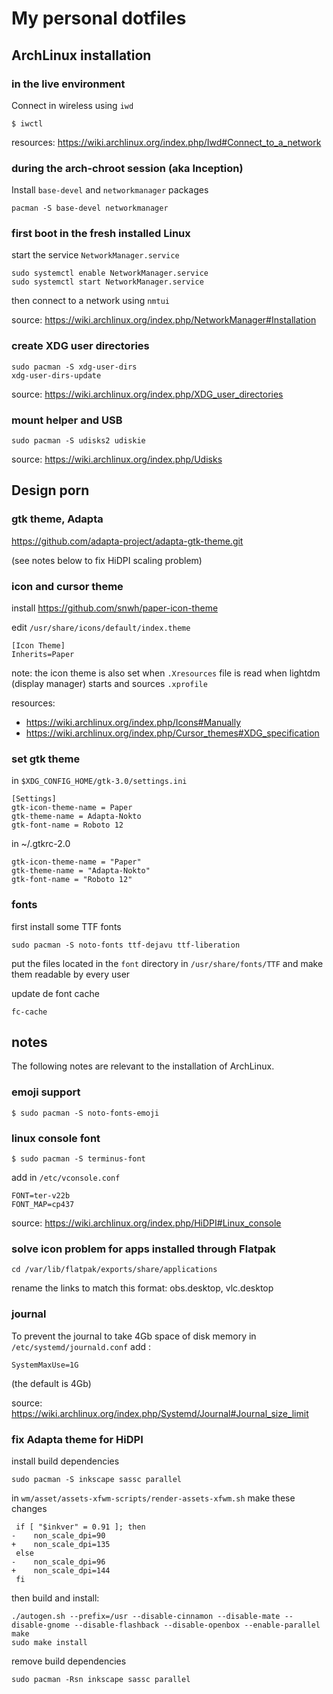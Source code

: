 # My personal dotfiles

## ArchLinux installation

### in the live environment
Connect in wireless using `iwd`
```
$ iwctl
```
resources: https://wiki.archlinux.org/index.php/Iwd#Connect_to_a_network

### during the arch-chroot session (aka Inception)
Install `base-devel` and `networkmanager` packages
```
pacman -S base-devel networkmanager
```

### first boot in the fresh installed Linux
start the service `NetworkManager.service`
```
sudo systemctl enable NetworkManager.service
sudo systemctl start NetworkManager.service
```
then connect to a network using `nmtui`

source: https://wiki.archlinux.org/index.php/NetworkManager#Installation

### create XDG user directories
```
sudo pacman -S xdg-user-dirs
xdg-user-dirs-update
```

source: https://wiki.archlinux.org/index.php/XDG_user_directories

### mount helper and USB
```
sudo pacman -S udisks2 udiskie
```

source: https://wiki.archlinux.org/index.php/Udisks


## Design porn

### gtk theme, Adapta
https://github.com/adapta-project/adapta-gtk-theme.git

(see notes below to fix HiDPI scaling problem)

### icon and cursor theme
install https://github.com/snwh/paper-icon-theme

edit `/usr/share/icons/default/index.theme`
```
[Icon Theme]
Inherits=Paper
```

note: the icon theme is also set when `.Xresources` file is read when lightdm (display manager) starts and sources `.xprofile`

resources:
- https://wiki.archlinux.org/index.php/Icons#Manually
- https://wiki.archlinux.org/index.php/Cursor_themes#XDG_specification

### set gtk theme
in `$XDG_CONFIG_HOME/gtk-3.0/settings.ini`
```
[Settings]
gtk-icon-theme-name = Paper
gtk-theme-name = Adapta-Nokto
gtk-font-name = Roboto 12
```
in ~/.gtkrc-2.0
```
gtk-icon-theme-name = "Paper"
gtk-theme-name = "Adapta-Nokto"
gtk-font-name = "Roboto 12"
```

### fonts

first install some TTF fonts
```
sudo pacman -S noto-fonts ttf-dejavu ttf-liberation
```
put the files located in the `font` directory in `/usr/share/fonts/TTF` and make them readable by every user

update de font cache
```
fc-cache
```

## notes

The following notes are relevant to the installation of ArchLinux.

### emoji support
```
$ sudo pacman -S noto-fonts-emoji
```

### linux console font
```
$ sudo pacman -S terminus-font
```
add in `/etc/vconsole.conf`
```
FONT=ter-v22b
FONT_MAP=cp437
```

source: https://wiki.archlinux.org/index.php/HiDPI#Linux_console

### solve icon problem for apps installed through Flatpak
```
cd /var/lib/flatpak/exports/share/applications
```
rename the links to match this format: obs.desktop, vlc.desktop

### journal
To prevent the journal to take 4Gb space of disk memory in `/etc/systemd/journald.conf` add :
```
SystemMaxUse=1G
```
(the default is 4Gb)

source: https://wiki.archlinux.org/index.php/Systemd/Journal#Journal_size_limit

### fix Adapta theme for HiDPI
install build dependencies
```
sudo pacman -S inkscape sassc parallel
```
in `wm/asset/assets-xfwm-scripts/render-assets-xfwm.sh` make these changes
```
 if [ "$inkver" = 0.91 ]; then
-    non_scale_dpi=90
+    non_scale_dpi=135
 else
-    non_scale_dpi=96
+    non_scale_dpi=144
 fi
```
then build and install:
```
./autogen.sh --prefix=/usr --disable-cinnamon --disable-mate --disable-gnome --disable-flashback --disable-openbox --enable-parallel
make
sudo make install
```
remove build dependencies
```
sudo pacman -Rsn inkscape sassc parallel
```

